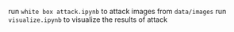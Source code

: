 run `white box attack.ipynb` to attack images from `data/images`
run `visualize.ipynb` to visualize the results of attack
